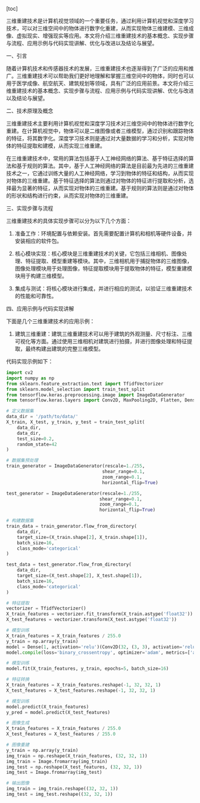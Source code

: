 
[toc]                    
                
                
三维重建技术是计算机视觉领域的一个重要任务，通过利用计算机视觉和深度学习技术，可以对三维空间中的物体进行数字化重建，从而实现物体三维建模、三维成像、虚拟现实、增强现实等应用。本文将介绍三维重建技术的基本概念、实现步骤与流程、应用示例与代码实现讲解、优化与改进以及结论与展望。

一、引言

随着计算机技术和传感器技术的发展，三维重建技术也逐渐得到了广泛的应用和推广。三维重建技术可以帮助我们更好地理解和掌握三维空间中的物体，同时也可以用于医学成像、航空航天、建筑规划等领域，具有广泛的应用前景。本文将介绍三维重建技术的基本概念、实现步骤与流程、应用示例与代码实现讲解、优化与改进以及结论与展望。

二、技术原理及概念

三维重建技术主要利用计算机视觉和深度学习技术对三维空间中的物体进行数字化重建。在计算机视觉中，物体可以是二维图像或者三维模型，通过识别和跟踪物体的特征，将其数字化。深度学习技术则是通过对大量数据的学习和分析，实现对物体的特征提取和建模，从而实现三维重建。

在三维重建技术中，常用的算法包括基于人工神经网络的算法、基于特征选择的算法和基于规则的算法。其中，基于人工神经网络的算法是目前最为先进的三维重建技术之一，它通过训练大量的人工神经网络，学习到物体的特征和结构，从而实现对物体的三维重建。基于特征选择的算法则通过对物体的特征进行提取和分析，选择最为显著的特征，从而实现对物体的三维重建。基于规则的算法则是通过对物体的形状和结构进行约束，从而实现对物体的三维重建。

三、实现步骤与流程

三维重建技术的具体实现步骤可以分为以下几个方面：

1. 准备工作：环境配置与依赖安装。首先需要配置计算机和相机等硬件设备，并安装相应的软件包。

2. 核心模块实现：核心模块是三维重建技术的关键，它包括三维相机、图像处理、特征提取、模型重建等模块。其中，三维相机用于捕捉物体的三维图像，图像处理模块用于处理图像，特征提取模块用于提取物体的特征，模型重建模块用于构建三维模型。

3. 集成与测试：将核心模块进行集成，并进行相应的测试，以验证三维重建技术的性能和可靠性。

四、应用示例与代码实现讲解

下面是几个三维重建技术的应用示例：

1. 建筑三维重建：建筑三维重建技术可以用于建筑的外观测量、尺寸标注、三维可视化等方面。通过使用三维相机对建筑进行拍摄，并进行图像处理和特征提取，最终构建出建筑的完整三维模型。

代码实现示例如下：
```python
import cv2
import numpy as np
from sklearn.feature_extraction.text import TfidfVectorizer
from sklearn.model_selection import train_test_split
from tensorflow.keras.preprocessing.image import ImageDataGenerator
from tensorflow.keras.layers import Conv2D, MaxPooling2D, Flatten, Dense, Dropout

# 定义数据集
data_dir = '/path/to/data/'
X_train, X_test, y_train, y_test = train_test_split(
    data_dir,
    data_dir,
    test_size=0.2,
    random_state=42
)

# 数据集预处理
train_generator = ImageDataGenerator(rescale=1./255,
                                    shear_range=0.1,
                                    zoom_range=0.1,
                                    horizontal_flip=True)

test_generator = ImageDataGenerator(rescale=1./255,
                                   shear_range=0.1,
                                   zoom_range=0.1,
                                   horizontal_flip=True)

# 构建数据集
train_data = train_generator.flow_from_directory(
    data_dir,
    target_size=(X_train.shape[2], X_train.shape[1]),
    batch_size=16,
    class_mode='categorical'
)

test_data = test_generator.flow_from_directory(
    data_dir,
    target_size=(X_test.shape[2], X_test.shape[1]),
    batch_size=16,
    class_mode='categorical'
)

# 特征提取
vectorizer = TfidfVectorizer()
X_train_features = vectorizer.fit_transform(X_train.astype('float32'))
X_test_features = vectorizer.transform(X_test.astype('float32'))

# 模型训练
X_train_features = X_train_features / 255.0
y_train = np.array(y_train)
model = Dense(1, activation='relu')(Conv2D(32, (3, 3), activation='relu'))(X_train_features)
model.compile(loss='binary_crossentropy', optimizer='adam', metrics=['accuracy'])

# 模型训练
model.fit(X_train_features, y_train, epochs=5, batch_size=16)

# 特征转换
X_train_features = X_train_features.reshape(-1, 32, 32, 1)
X_test_features = X_test_features.reshape(-1, 32, 32, 1)

# 模型训练
model.predict(X_train_features)
y_pred = model.predict(X_test_features)

# 图像生成
X_train_features = X_train_features / 255.0
X_test_features = X_test_features / 255.0

# 图像重建
y_train = np.array(y_train)
img_train = np.reshape(X_train_features, (32, 32, 1))
img_train = Image.fromarray(img_train)
img_test = np.reshape(X_test_features, (32, 32, 1))
img_test = Image.fromarray(img_test)

# 输出图像
img_train = img_train.reshape((32, 32, 1))
img_test = img_test.reshape((32, 32, 1))
```

